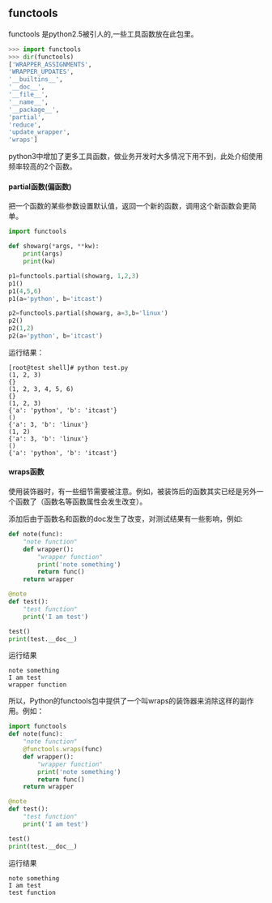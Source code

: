 ## functools

functools 是python2.5被引人的,一些工具函数放在此包里。

```py
>>> import functools
>>> dir(functools)
['WRAPPER_ASSIGNMENTS', 
'WRAPPER_UPDATES', 
'__builtins__', 
'__doc__', 
'__file__', 
'__name__', 
'__package__', 
'partial', 
'reduce', 
'update_wrapper', 
'wraps']
```
python3中增加了更多工具函数，做业务开发时大多情况下用不到，此处介绍使用频率较高的2个函数。

#### partial函数(偏函数)

把一个函数的某些参数设置默认值，返回一个新的函数，调用这个新函数会更简单。
```py
import functools

def showarg(*args, **kw):
    print(args)
    print(kw)

p1=functools.partial(showarg, 1,2,3)
p1()
p1(4,5,6)
p1(a='python', b='itcast')

p2=functools.partial(showarg, a=3,b='linux')
p2()
p2(1,2)
p2(a='python', b='itcast')
```
运行结果：
```
[root@test shell]# python test.py 
(1, 2, 3)
{}
(1, 2, 3, 4, 5, 6)
{}
(1, 2, 3)
{'a': 'python', 'b': 'itcast'}
()
{'a': 3, 'b': 'linux'}
(1, 2)
{'a': 3, 'b': 'linux'}
()
{'a': 'python', 'b': 'itcast'}
```

#### wraps函数

使用装饰器时，有一些细节需要被注意。例如，被装饰后的函数其实已经是另外一个函数了（函数名等函数属性会发生改变）。

添加后由于函数名和函数的doc发生了改变，对测试结果有一些影响，例如:
```py
def note(func):
    "note function"
    def wrapper():
        "wrapper function"
        print('note something')
        return func()
    return wrapper

@note
def test():
    "test function"
    print('I am test')

test()
print(test.__doc__)
```
运行结果
```
note something
I am test
wrapper function
```
所以，Python的functools包中提供了一个叫wraps的装饰器来消除这样的副作用。例如：
```py
import functools
def note(func):
    "note function"
    @functools.wraps(func)
    def wrapper():
        "wrapper function"
        print('note something')
        return func()
    return wrapper

@note
def test():
    "test function"
    print('I am test')

test()
print(test.__doc__)
```
运行结果
```
note something
I am test
test function
```






